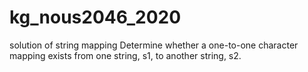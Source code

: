# kg_nous2046_2020
solution of string mapping
Determine whether a one-to-one character mapping exists from one string, s1, to another string, s2.
